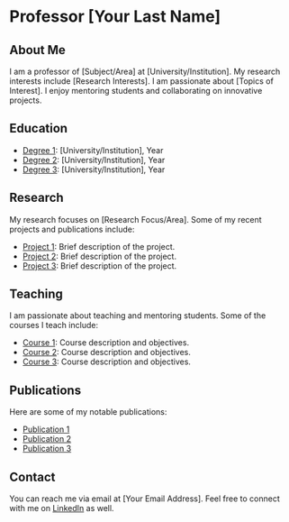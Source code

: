 # Professor [Your Last Name]

## About Me

I am a professor of [Subject/Area] at [University/Institution]. My research interests include [Research Interests]. I am passionate about [Topics of Interest]. I enjoy mentoring students and collaborating on innovative projects.

## Education

- [Degree 1](link-to-degree-1): [University/Institution], Year
- [Degree 2](link-to-degree-2): [University/Institution], Year
- [Degree 3](link-to-degree-3): [University/Institution], Year

## Research

My research focuses on [Research Focus/Area]. Some of my recent projects and publications include:

- [Project 1](link-to-project-1): Brief description of the project.
- [Project 2](link-to-project-2): Brief description of the project.
- [Project 3](link-to-project-3): Brief description of the project.

## Teaching

I am passionate about teaching and mentoring students. Some of the courses I teach include:

- [Course 1](link-to-course-1): Course description and objectives.
- [Course 2](link-to-course-2): Course description and objectives.
- [Course 3](link-to-course-3): Course description and objectives.

## Publications

Here are some of my notable publications:

- [Publication 1](link-to-publication-1)
- [Publication 2](link-to-publication-2)
- [Publication 3](link-to-publication-3)

## Contact

You can reach me via email at [Your Email Address]. Feel free to connect with me on [LinkedIn](your-linkedin-profile) as well.

<!-- Add any other sections or customizations as per your preference -
